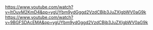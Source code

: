 https://www.youtube.com/watch?v=ItOuvM2KmD4&pp=ygUYbm9ydGggd2VzdCBjb3JuZXIgbWV0aG9k
https://www.youtube.com/watch?v=9BGFSDAcEMA&pp=ygUYbm9ydGggd2VzdCBjb3JuZXIgbWV0aG9k
